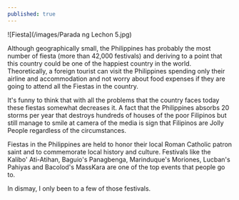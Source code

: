 ```yaml
---
published: true
---
```

![Fiesta](/images/Parada ng Lechon 5.jpg)

Although geographically small, the Philippines has probably the most number of fiesta (more than 42,000 festivals) and deriving to a point that this country could be one of the happiest country in the world.   
Theoretically, a foreign tourist can visit the Philippines spending only their airline and accommodation and not worry about food expenses if they are going to attend all the Fiestas in the country.

It's funny to think that with all the problems that the country faces today these fiestas somewhat decreases it. A fact that the Philippines absorbs 20 storms per year that destroys hundreds of houses of the poor Filipinos but still manage to smile at camera of the media is sign that Filipinos are Jolly People regardless of the circumstances.

Fiestas in the Philippines are held to honor their local Roman Catholic patron saint and to commemorate local history and culture. Festivals like the Kalibo' Ati-Atihan, Baguio's Panagbenga, Marinduque's Moriones, Lucban's Pahiyas and Bacolod's MassKara are one of the top events that people go to.   

In dismay, I only been to a few of those festivals. 